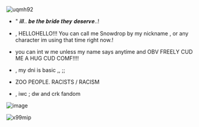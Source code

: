 
![uqmh92](https://github.com/user-attachments/assets/569b340e-ad16-4da1-b180-9bddb9e3c8a1)

- " 𝒊𝒍𝒍.. 𝒃𝒆 𝒕𝒉𝒆 𝒃𝒓𝒊𝒅𝒆 𝒕𝒉𝒆𝒚 𝒅𝒆𝒔𝒆𝒓𝒗𝒆..!
- , HELLOHELLO!!! You can call me Snowdrop by my nickname , or any character im using that time right now.!
- you can int w me unless my name says anytime and OBV FREELY CUD ME A HUG CUD COMF!!!!
- , my dni is basic ,, ;;

- ZOO PEOPLE. RACISTS / RACISM

- , iwc ; dw and crk fandom








![image](https://github.com/user-attachments/assets/c66036aa-61e4-4f07-97a4-18e6f09691d7)

![x99mip](https://github.com/user-attachments/assets/902e72a4-7e62-450a-bd56-1f0338699da3)
